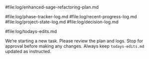 #file:log/enhanced-sage-refactoring-plan.md

#file:log/phase-tracker-log.md
#file:log/recent-progress-log.md
#file:log/project-state-log.md
#file:log/decision-log.md

#file:log/todays-edits.md

We’re starting a new task. Please review the plan and logs. Stop for approval before making any changes. Always keep `todays-edits.md` updated as instructed.
